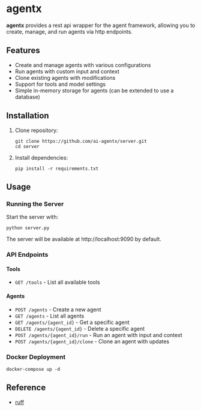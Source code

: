 # agentx

**agentx** provides a rest api wrapper for the agent framework, allowing you to create, manage, and run agents via http endpoints.

## Features

- Create and manage agents with various configurations
- Run agents with custom input and context
- Clone existing agents with modifications
- Support for tools and model settings
- Simple in-memory storage for agents (can be extended to use a database)

## Installation

1. Clone repository:
   ```
   git clone https://github.com/ai-agentx/server.git
   cd server
   ```

2. Install dependencies:
   ```
   pip install -r requirements.txt
   ```

## Usage

### Running the Server

Start the server with:

```
python server.py
```

The server will be available at http://localhost:9090 by default.

### API Endpoints

#### Tools
- `GET /tools` - List all available tools

#### Agents

- `POST /agents` - Create a new agent
- `GET /agents` - List all agents
- `GET /agents/{agent_id}` - Get a specific agent
- `DELETE /agents/{agent_id}` - Delete a specific agent
- `POST /agents/{agent_id}/run` - Run an agent with input and context
- `POST /agents/{agent_id}/clone` - Clone an agent with updates

### Docker Deployment

```
docker-compose up -d
```

## Reference

- [ruff](https://github.com/astral-sh/ruff)
